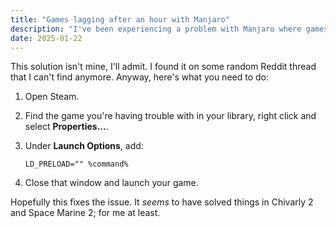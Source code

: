 ```yaml
---
title: "Games lagging after an hour with Manjaro"
description: "I've been experiencing a problem with Manjaro where games will start to stutter after about an hour of play. Before then, everything's running super smoothly with no issues. I found a potential solution."
date: 2025-01-22
---
```


This solution isn't mine, I'll admit. I found it on some random Reddit thread that I can't find anymore. Anyway, here's what you need to do:

1. Open Steam.
1. Find the game you're having trouble with in your library, right click and select **Properties...**.
1. Under **Launch Options**, add:

    ```plaintext
    LD_PRELOAD="" %command%
    ```

1. Close that window and launch your game.

Hopefully this fixes the issue. It _seems_ to have solved things in Chivarly 2 and Space Marine 2; for me at least.
